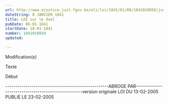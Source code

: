 ```yaml
---
url: http://www.ejustice.just.fgov.be/eli/loi/1841/01/08/1841010850/justel
dateString: 8 JANVIER 1841
title: LOI sur le duel
pubDate: 08-01-1841
startDate: 18-01-1841
number: 1841010850
updated: 

---
```


 
 Modification(s) 
 
 
 Texte 

 
 

 Début 
 

---------------------------------------------------ABROGE PAR---------------------------------------------------version originale LOI DU 13-02-2005 PUBLIE LE 23-02-2005

